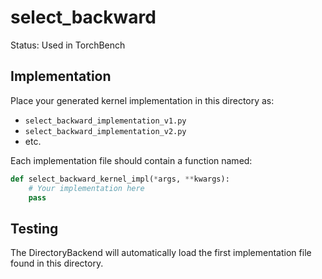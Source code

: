 # select_backward

Status: Used in TorchBench

## Implementation

Place your generated kernel implementation in this directory as:
- `select_backward_implementation_v1.py`
- `select_backward_implementation_v2.py`
- etc.

Each implementation file should contain a function named:
```python
def select_backward_kernel_impl(*args, **kwargs):
    # Your implementation here
    pass
```

## Testing

The DirectoryBackend will automatically load the first implementation file found in this directory.

